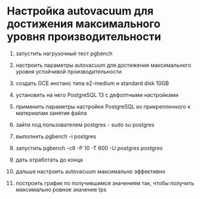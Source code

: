 # Настройка autovacuum для достижения максимального уровня производительности

1. запустить нагрузочный тест pgbench

2. настроить параметры autovacuum для достижения максимального уровня устойчивой производительности

3. создать GCE инстанс типа e2-medium и standard disk 10GB

4. установить на него PostgreSQL 13 с дефолтными настройками

5. применить параметры настройки PostgreSQL из прикрепленного к материалам занятия файла

6. зайти под пользователем postgres - sudo su postgres

7. выполнить pgbench -i postgres

8. запустить pgbench -c8 -P 10 -T 600 -U postgres postgres

9. дать отработать до конца

10. дальше настроить autovacuum максимально эффективно

11. построить график по получившимся значениям так, чтобы получить максимально ровное значение tps
